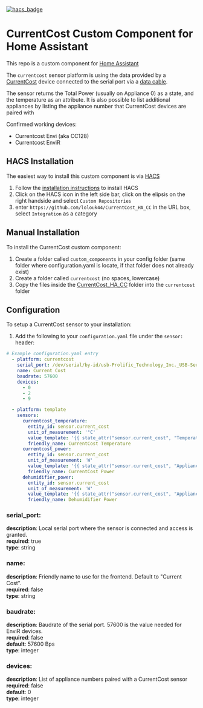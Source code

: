 [![hacs_badge](https://img.shields.io/badge/HACS-Custom-orange.svg)](https://github.com/custom-components/hacs)
# CurrentCost Custom Component for Home Assistant

This repo is a custom component for [Home Assistant](https://www.home-assistant.io/)

The `currentcost` sensor platform is using the data provided by a [CurrentCost](http://www.currentcost.com/) device connected to the serial port via a [data cable](http://www.currentcost.com/product-datacable.html).

The sensor returns the Total Power (usually on Appliance 0) as a state, and the temperature as an attribute.
It is also possible to list additional appliances by listing the appliance number that CurrentCost devices are paired with

Confirmed working devices:
- Currentcost Envi (aka CC128)
- Currentcost EnviR

## HACS Installation

The easiest way to install this custom component is via [HACS](https://hacs.xyz/)
1) Follow the [installation instructions](https://hacs.xyz/docs/installation/prerequisites) to install HACS
2) Click on the HACS icon in the left side bar, click on the elipsis on the right handside and select `Custom Repositories`
3) enter `https://github.com/lolouk44/CurrentCost_HA_CC` in the URL box, select `Integration` as a category


## Manual Installation
To install the CurrentCost custom component:
1) Create a folder called `custom_components` in your config folder (same folder where configuration.yaml is locate, if that folder does not already exist)
2) Create a folder called `currentcost` (no spaces, lowercase)
3) Copy the files inside the [CurrentCost_HA_CC](https://github.com/lolouk44/CurrentCost_HA_CC/tree/master/custom_components/CurrentCost_HA_CC) folder into the `currentcost` folder


## Configuration

To setup a CurrentCost sensor to your installation:
1) Add the following to your `configuration.yaml` file under the `sensor:` header:

```yaml
# Example configuration.yaml entry
  - platform: currentcost
    serial_port: /dev/serial/by-id/usb-Prolific_Technology_Inc._USB-Serial_Controller-if00-port0
    name: Current Cost
    baudrate: 57600
    devices:
      - 0
      - 2
      - 9

  - platform: template
    sensors:
      currentcost_temperature:
        entity_id: sensor.current_cost
        unit_of_measurement: '°C'
        value_template: '{{ state_attr("sensor.current_cost", "Temperature")[:-3] | float }}'
        friendly_name: CurrentCost Temperature
      currentcost_power:
        entity_id: sensor.current_cost
        unit_of_measurement: 'W'
        value_template: '{{ state_attr("sensor.current_cost", "Appliance 0")[:-2] | int }}'
        friendly_name: CurrentCost Power
      dehumidifier_power:
        entity_id: sensor.current_cost
        unit_of_measurement: 'W'
        value_template: '{{ state_attr("sensor.current_cost", "Appliance 2")[:-2] | int }}'
        friendly_name: Dehumidifier Power
```


### serial_port:
**description**: Local serial port where the sensor is connected and access is granted.  
**required**: true  
**type**: string  
### name:
**description**: Friendly name to use for the frontend. Default to "Current Cost".  
**required**: false  
**type**: string  
### baudrate:
**description**: Baudrate of the serial port. 57600 is the value needed for EnviR devices.  
**required**: false  
**default**: 57600 Bps  
**type**: integer  
### devices:
**description**: List of appliance numbers paired with a CurrentCost sensor  
**required**: false  
**default**: 0  
**type**: integer  
